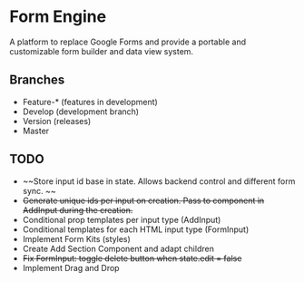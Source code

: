 # Form Engine
A platform to replace Google Forms and provide a portable and customizable form builder and data view system.
## Branches
- Feature-* (features in development)
- Develop (development branch)
- Version (releases)
- Master
## TODO
- ~~Store input id base in state. Allows backend control and different form sync. ~~
- ~~Generate unique ids per input on creation. Pass to component in AddInput during the creation.~~
- Conditional prop templates per input type (AddInput)
- Conditional templates for each HTML input type (FormInput)
- Implement Form Kits (styles)
- Create Add Section Component and adapt children
- ~~Fix FormInput: toggle delete button when state.edit = false~~
- Implement Drag and Drop
